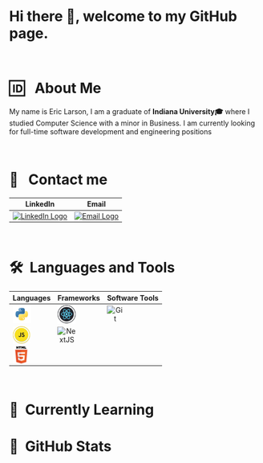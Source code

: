 # Hi there 👋, welcome to my GitHub page.
<br/>

# **🆔 &nbsp; About Me**

My name is Eric Larson, I am a graduate of **Indiana University🎓** where I studied Computer Science with a minor in Business.  I am currently looking for full-time software development and engineering positions 

<br/>

# **📇 &nbsp; Contact me**
| LinkedIn | Email |
| :------: | :----: |
|[![LinkedIn Logo](https://img.icons8.com/?size=100&id=13930&format=png&color=000000)](https://www.linkedin.com/in/eric-larson-iu/) | [![Email Logo](https://img.icons8.com/?size=100&id=OumT4lIcOllS&format=png)](mailto:elarson3978@gmail.com) |
<br/>


# **🛠️ &nbsp;Languages and Tools**

| Languages | Frameworks | Software Tools |
| :-------: | :---------: | :------------: |
| <img align="left" alt="Python" width="36px" src="https://raw.githubusercontent.com/github/explore/80688e429a7d4ef2fca1e82350fe8e3517d3494d/topics/python/python.png" /> | <img align="left" alt="ReactJS" width="37px" src="https://github.com/Pedro-Murilo/icons-for-readme/blob/main/.github/react-icon.svg" /> | <img align="left" alt="Git" width="32px" src="https://www.vectorlogo.zone/logos/git-scm/git-scm-icon.svg" /> |
| <img align="left" alt="Javascript Icon" width="35px" src="https://github.com/Pedro-Murilo/icons-for-readme/blob/main/.github/js-icon.svg" /> | <img align="left" alt="NextJS" width="37px" src="https://img.icons8.com/?size=100&id=MWiBjkuHeMVq&format=png&color=000000" /> |  |
| <img align="left" alt="HTML5" width="34px" src="https://raw.githubusercontent.com/github/explore/80688e429a7d4ef2fca1e82350fe8e3517d3494d/topics/html/html.png" /> | |  |
<br/>

# **🌱 &nbsp;Currently Learning**


# **🤖 &nbsp;GitHub Stats**



<!--
**larsones/larsones** is a ✨ _special_ ✨ repository because its `README.md` (this file) appears on your GitHub profile.

Here are some ideas to get you started:

- 🔭 I’m currently working on ...
- 🌱 I’m currently learning ...
- 👯 I’m looking to collaborate on ...
- 🤔 I’m looking for help with ...
- 💬 Ask me about ...
- 📫 How to reach me: ...
- 😄 Pronouns: ...
- ⚡ Fun fact: ...
-->
